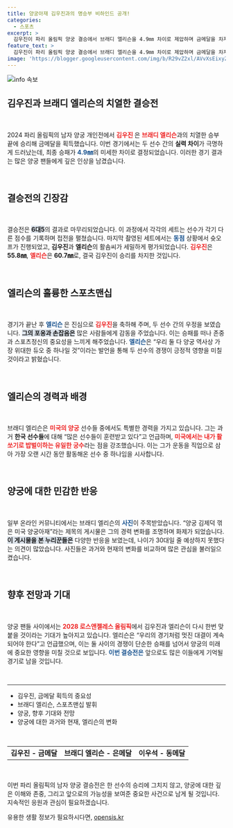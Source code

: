 ```yaml
---
title: 양궁아재 김우진과의 명승부 비하인드 공개!
categories:
  - 스포츠
excerpt: >
  김우진이 파리 올림픽 양궁 결승에서 브래디 엘리슨을 4.9㎜ 차이로 제압하며 금메달을 차지했다. 엘리슨의 진심 어린 축하와 그의 과거 한국 킬러로서의 이력도 화제다. 2028 로스앤젤레스에서의 재대결을 예고하며 양궁 역사상 최고의 듀오로 남을 이들의 열띤 승부를 놓치지 마세요!
feature_text: >
  김우진이 파리 올림픽 양궁 결승에서 브래디 엘리슨을 4.9㎜ 차이로 제압하며 금메달을 차지했다. 엘리슨의 진심 어린 축하와 그의 과거 한국 킬러로서의 이력도 화제다. 2028 로스앤젤레스에서의 재대결을 예고하며 양궁 역사상 최고의 듀오로 남을 이들의 열띤 승부를 놓치지 마세요!
image: 'https://blogger.googleusercontent.com/img/b/R29vZ2xl/AVvXsEixyZcFfHzMRdzZMjFBmAUKJYCLCGyLL1o632UiGVXcaFdKo_bkvkuCioo0uUKlGfBVcT3P84aROyZIXSBEx3Aw5nCQ3pTgDom1WDC4m8eifvWiAmWEEVb4x6G_l8C0QH225ldMjyaFvpxGEBGNO37VmDTDMHGhJPq73UglMfDca1-0aw/s1600/blogspot.png'
---
```


<p><img src="https://blogger.googleusercontent.com/img/b/R29vZ2xl/AVvXsEixyZcFfHzMRdzZMjFBmAUKJYCLCGyLL1o632UiGVXcaFdKo_bkvkuCioo0uUKlGfBVcT3P84aROyZIXSBEx3Aw5nCQ3pTgDom1WDC4m8eifvWiAmWEEVb4x6G_l8C0QH225ldMjyaFvpxGEBGNO37VmDTDMHGhJPq73UglMfDca1-0aw/s1600/blogspot.png" alt="info 속보" /></p>

<h2 data-ke-size="size26">김우진과 브래디 엘리슨의 치열한 결승전</h2>

<p data-ke-size="size16">&nbsp;</p>

<p>2024 파리 올림픽의 남자 양궁 개인전에서 <b><span style="color: #ee2323;">김우진 </span></b>은 <b><span style="color: #ee2323;">브래디 엘리슨</span></b>과의 치열한 승부 끝에 승리해 금메달을 획득했습니다. 이번 경기에서는 두 선수 간의 <b>실력 차이</b>가 극명하게 드러났는데, 최종 승패가 <b><span style="color: #1a5490;">4.9㎜</span></b>의 미세한 차이로 결정되었습니다. 이러한 경기 결과는 많은 양궁 팬들에게 깊은 인상을 남겼습니다.</p></p>

<p data-ke-size="size16">&nbsp;</p>

<h2 data-ke-size="size26">결승전의 긴장감</h2>

<p data-ke-size="size16">&nbsp;</p>

<p>결승전은 <b><span style="background-color: #21538527;">6대5</span></b>의 결과로 마무리되었습니다. 이 과정에서 각각의 세트는 선수가 각기 다른 점수를 기록하며 접전을 펼쳤습니다. 마지막 촬영된 세트에서는 <b><span style="color: #1a5490;">동점</span></b> 상황에서 슛오프가 진행되었고, <b>김우진</b>과 <b>엘리슨</b>의 활솜씨가 세밀하게 평가되었습니다. <b><span style="color: #ee2323;">김우진</span></b>은 <b>55.8㎜</b>, <b><span style="color: #ee2323;">엘리슨</span></b>은 <b>60.7㎜</b>로, 결국 김우진이 승리를 차지한 것입니다.</p></p>

<p data-ke-size="size16">&nbsp;</p>

<h2 data-ke-size="size26">엘리슨의 훌륭한 스포츠맨십</h2>

<p data-ke-size="size16">&nbsp;</p>

<p>경기가 끝난 후 <b><span style="color: #1a5490;">엘리슨 </span></b>은 진심으로 <b><span style="color: #ee2323;">김우진</span></b>을 축하해 주며, 두 선수 간의 우정을 보였습니다. <b><span style="background-color: #21538527;">그의 포옹과 손잡음은</span></b> 많은 사람들에게 감동을 주었습니다. 이는 승패를 떠나 존중과 스포츠정신의 중요성을 느끼게 해주었습니다. <b><span style="color: #1a5490;">엘리슨</span></b>은 “우리 둘 다 양궁 역사상 가장 위대한 듀오 중 하나일 것”이라는 발언을 통해 두 선수의 경쟁이 긍정적 영향을 미칠 것이라고 밝혔습니다.</p></p>

<p data-ke-size="size16">&nbsp;</p>

<h2 data-ke-size="size26">엘리슨의 경력과 배경</h2>

<p data-ke-size="size16">&nbsp;</p>

<p>브래디 엘리슨은 <b><span style="color: #ee2323;">미국의 양궁</span></b> 선수들 중에서도 특별한 경력을 가지고 있습니다. 그는 과거 <b>한국 선수들</b>에 대해 “많은 선수들이 훈련받고 있다”고 언급하며, <b><span style="color: #ee2323;">미국에서는 내가 활쏘기로 밥벌이하는 유일한 궁수</span></b>라는 점을 강조했습니다. 이는 그가 운동을 직업으로 삼아 가장 오랜 시간 동안 활동해온 선수 중 하나임을 시사합니다.</p></p>

<p data-ke-size="size16">&nbsp;</p>

<h2 data-ke-size="size26">양궁에 대한 민감한 반응</h2>

<p data-ke-size="size16">&nbsp;</p>

<p>일부 온라인 커뮤니티에서는 브래디 엘리슨의 <b><span style="color: #1a5490;">사진</span></b>이 주목받았습니다. “양궁 김제덕 꺾은 미국 양궁아재”라는 제목의 게시물은 그의 경력 변화를 조명하며 화제가 되었습니다. <b><span style="background-color: #21538527;">이 게시물을 본 누리꾼들은</span></b> 다양한 반응을 보였는데, 나이가 30대일 줄 예상하지 못했다는 의견이 많았습니다. 사진들은 과거와 현재의 변화를 비교하며 많은 관심을 불러일으켰습니다.</p></p>

<p data-ke-size="size16">&nbsp;</p>

<h2 data-ke-size="size26">향후 전망과 기대</h2>

<p data-ke-size="size16">&nbsp;</p>

<p>양궁 팬들 사이에서는 <b><span style="color: #ee2323;">2028 로스앤젤레스 올림픽</span></b>에서 김우진과 엘리슨이 다시 한번 맞붙을 것이라는 기대가 높아지고 있습니다. 엘리슨은 “우리의 경기처럼 멋진 대결이 계속되어야 한다”고 언급했으며, 이는 둘 사이의 경쟁이 단순한 승패를 넘어서 양궁의 미래에 중요한 영향을 미칠 것으로 보입니다. <b><span style="color: #1a5490;">이번 결승전은</span></b> 앞으로도 많은 이들에게 기억될 경기로 남을 것입니다.</p></p>

<p data-ke-size="size16">&nbsp;</p>

<hr />

<ul>
    <li>김우진, 금메달 획득의 중요성</li>
    <li>브래디 엘리슨, 스포츠맨십 발휘</li>
    <li>양궁, 향후 기대와 전망</li>
    <li>양궁에 대한 과거와 현재, 엘리슨의 변화</li>
</ul>

<p data-ke-size="size16">&nbsp;</p>

<table>
    <tr>
        <td style="text-align: center; height: 17px;"><b>김우진 - 금메달</b></td>
        <td style="text-align: center; height: 17px;"><b>브래디 엘리슨 - 은메달</b></td>
        <td style="text-align: center; height: 17px;"><b>이우석 - 동메달</b></td>
    </tr>
</table>

<p data-ke-size="size16">&nbsp;</p>

<p>이번 파리 올림픽의 남자 양궁 결승전은 한 선수의 승리에 그치지 않고, 양궁에 대한 깊은 이해와 존중, 그리고 앞으로의 가능성을 보여준 중요한 사건으로 남게 될 것입니다. 지속적인 응원과 관심이 필요하겠습니다.</p>
유용한 생활 정보가 필요하시다면, <a href="https://opensis.kr" rel="dofollow">opensis.kr</a>


